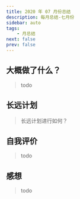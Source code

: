 ```yaml
---
title: 2020 年 07 月份总结
description: 每月总结-七月份
sidebar: auto
tags:
    - 月总结
next: false
prev: false
---
```


## 大概做了什么？

> todo


## 长远计划

> 长远计划进行如何？


## 自我评价

> todo


## 感想

> todo

